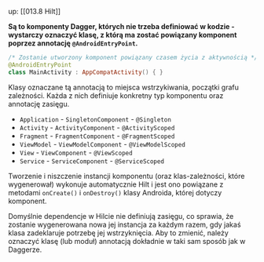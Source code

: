 up: [[013.8 Hilt]]

**Są to komponenty Dagger, których nie trzeba definiować w kodzie - wystarczy oznaczyć klasę, z którą ma zostać powiązany komponent poprzez annotację `@AndroidEntryPoint`.**

```kotlin
/* Zostanie utworzony komponent powiązany czasem życia z aktywnością */
@AndroidEntryPoint  
class MainActivity : AppCompatActivity() { }
```

Klasy oznaczane tą annotacją to miejsca wstrzykiwania, początki grafu zależności. Każda z nich definiuje konkretny typ komponentu oraz annotację zasięgu.

- `Application` -  `SingletonComponent` - `@Singleton`
- `Activity` - `ActivityComponent` - `@ActivityScoped`
- `Fragment` - `FragmentComponent` - `@FragmentScoped`
- `ViewModel` - `ViewModelComponent` - `@ViewModelScoped`
- `View` - `ViewComponent` - `@ViewScoped`
- `Service` - `ServiceComponent` - `@ServiceScoped`

Tworzenie i niszczenie instancji komponentu (oraz klas-zależności, które wygenerował) wykonuje automatycznie Hilt i jest ono powiązane z metodami `onCreate()` i `onDestroy()` klasy Androida, której dotyczy komponent.

Domyślnie dependencje w Hilcie nie definiują zasięgu, co sprawia, że zostanie wygenerowana nowa jej instancja za każdym razem, gdy jakaś klasa zadeklaruje potrzebę jej wstrzyknięcia. Aby to zmienić, należy oznaczyć klasę (lub moduł) annotacją dokładnie w taki sam sposób jak w Daggerze.
